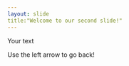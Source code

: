 ```yaml
---
layout: slide
title:"Welcome to our second slide!"
---
```

Your text

Use the left arrow to go back!
